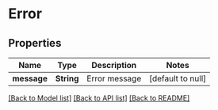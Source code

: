 # Error
## Properties

| Name | Type | Description | Notes |
|------------ | ------------- | ------------- | -------------|
| **message** | **String** | Error message | [default to null] |

[[Back to Model list]](../README.md#documentation-for-models) [[Back to API list]](../README.md#documentation-for-api-endpoints) [[Back to README]](../README.md)

